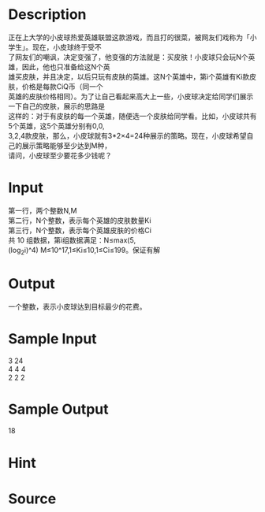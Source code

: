 
# Description

<div class="content"><div>正在上大学的小皮球热爱英雄联盟这款游戏，而且打的很菜，被网友们戏称为「小学生」。现在，小皮球终于受不</div>
<div>了网友们的嘲讽，决定变强了，他变强的方法就是：买皮肤！小皮球只会玩N个英雄，因此，他也只准备给这N个英</div>
<div>雄买皮肤，并且决定，以后只玩有皮肤的英雄。这N个英雄中，第i个英雄有Ki款皮肤，价格是每款CiQ币（同一个</div>
<div>英雄的皮肤价格相同）。为了让自己看起来高大上一些，小皮球决定给同学们展示一下自己的皮肤，展示的思路是</div>
<div>这样的：对于有皮肤的每一个英雄，随便选一个皮肤给同学看。比如，小皮球共有5个英雄，这5个英雄分别有0,0,</div>
<div>3,2,4款皮肤，那么，小皮球就有3*2×4=24种展示的策略。现在，小皮球希望自己的展示策略能够至少达到M种，</div>
<div>请问，小皮球至少要花多少钱呢？</div>
<p></p></div>

# Input

<div class="content"><div>第一行，两个整数N,M</div>
<div>
<div>第二行，N个整数，表示每个英雄的皮肤数量Ki</div>
<div>第三行，N个整数，表示每个英雄皮肤的价格Ci</div>
<div>共 10 组数据，第i组数据满足：N≤max(5,(log<sub>2</sub>i)^4) M≤10^17,1≤Ki≤10,1≤Ci≤199。保证有解</div>
</div>
<p></p></div>

# Output

<div class="content"><div>
<div>一个整数，表示小皮球达到目标最少的花费。</div>
</div>
<p></p></div>

# Sample Input

<div class="content"><span class="sampledata">3 24<br/>
4 4 4<br/>
2 2 2</span></div>

# Sample Output

<div class="content"><span class="sampledata">18<br/>
</span></div>

# Hint

<div class="content"><p></p></div>

# Source

<div class="content"><p><a href="problemset.php?search="></a></p></div>

